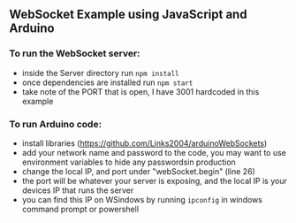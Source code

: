 ## WebSocket Example using JavaScript and Arduino 

### To run the WebSocket server:
- inside the Server directory run `npm install`
- once dependencies are installed run `npm start`
- take note of the PORT that is open, I have 3001 hardcoded in this example

### To run Arduino code:
- install libraries (https://github.com/Links2004/arduinoWebSockets)
- add your network name and password to the code, you may want to use environment variables to hide any passwordsin production
- change the local IP, and port under "webSocket.begin" (line 26)
- the port will be whatever your server is exposing, and the local IP is your devices IP that runs the server
- you can find this IP on WSindows by running `ipconfig` in windows command prompt or powershell 




